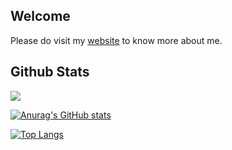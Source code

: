 ## Welcome

Please do visit my [website](https://231tr0n.github.io) to know more about me.


## Github Stats
![](https://komarev.com/ghpvc/?username=231tr0n)

[![Anurag's GitHub stats](https://github-readme-stats.vercel.app/api?username=231tr0n)](https://github.com/anuraghazra/github-readme-stats)

[![Top Langs](https://github-readme-stats.vercel.app/api/top-langs/?username=231tr0n)](https://github.com/anuraghazra/github-readme-stats)

